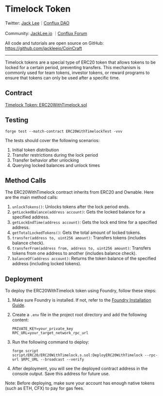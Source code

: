 # Timelock Token

Twitter: [Jack Lee](https://x.com/jackleeio)｜[Conflux DAO](https://x.com/ConfluxDAO)

Community: [JackLee.io](https://jacklee.io/) ｜[Conflux Forum](https://forum.conflux.fun/)

All code and tutorials are open source on GitHub: https://github.com/jackleeio/CoinCraft

---

Timelock tokens are a special type of ERC20 token that allows tokens to be locked for a certain period, preventing transfers. This mechanism is commonly used for team tokens, investor tokens, or reward programs to ensure that tokens can only be used after a specific time.

## Contract

[Timelock Token: ERC20WithTimelock.sol](../../src/ERC20/ERC20WithTimelock.sol)

## Testing

```
forge test --match-contract ERC20WithTimelockTest -vvv
```

The tests should cover the following scenarios:
1. Initial token distribution
2. Transfer restrictions during the lock period
3. Transfer behavior after unlocking
4. Querying locked balances and unlock times

## Method Calls

The ERC20WithTimelock contract inherits from ERC20 and Ownable. Here are the main method calls:

1. `unlockTokens()`: Unlocks tokens after the lock period ends.
2. `getLockedBalance(address account)`: Gets the locked balance for a specified address.
3. `getLockEndTime(address account)`: Gets the lock end time for a specified address.
4. `getTotalLockedTokens()`: Gets the total amount of locked tokens.
5. `transfer(address to, uint256 amount)`: Transfers tokens (includes balance check).
6. `transferFrom(address from, address to, uint256 amount)`: Transfers tokens from one address to another (includes balance check).
7. `balanceOf(address account)`: Returns the token balance of the specified address (including locked tokens).

## Deployment

To deploy the ERC20WithTimelock token using Foundry, follow these steps:

1. Make sure Foundry is installed. If not, refer to the [Foundry Installation Guide](https://book.getfoundry.sh/getting-started/installation).

2. Create a `.env` file in the project root directory and add the following content:

   ```
   PRIVATE_KEY=your_private_key
   RPC_URL=your_target_network_rpc_url
   ```

3. Run the following command to deploy:

   ```
   forge script script/ERC20/ERC20WithTimelock.s.sol:DeployERC20WithTimelock --rpc-url $RPC_URL --broadcast --verify
   ```

4. After deployment, you will see the deployed contract address in the console output. Save this address for future use.

Note: Before deploying, make sure your account has enough native tokens (such as ETH, CFX) to pay for gas fees.